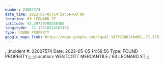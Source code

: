 ```yaml
---
number: 22007574
date_time: 2022-05-05T14:59:56+00:00
location: 63 LEONARD ST
latitude: 42.39739708248405
longitude: -71.17510524167452
type: FOUND PROPERTY
google_maps_link: https://maps.google.com/?q=42.39739708248405,-71.17510524167452
---
```


;;;Incident #: 22007574   Date: 2022-05-05 14:59:56   Type: FOUND PROPERTY;;;;;;Location: WESTCOTT MERCANTILE / 63 LEONARD ST;;;
